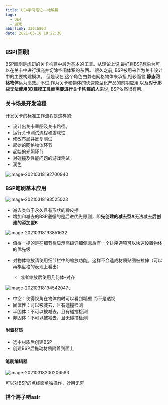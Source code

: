 ```yaml
---
title: UE4学习笔记--地编篇
tags:
  - UE4
  - 游戏
abbrlink: 330cb86d
date: 2021-03-18 19:22:38
---
```


### BSP(画刷)

BSP画刷是虚幻的关卡构建中最为基本的工具。从理论上说,最好将BSP想象为可以在关卡中进行填充并切除空间体积的东西。 很久之前, BSP被用来作为关卡设计中的主要构建模块。 但是现在,这个角色由静态网格物体来承担,相较而言,**静态网格物体**远为高效。不过,作为关卡和物体的快速原型化产品的前期应用,以及**对于那些无法使用3D建模工具而需要进行关卡构建的人**来说, BSP依然很有用.

<!--more-->

### 关卡场景开发流程

开发关卡的标准工作流程是这样的:

+ 设计出关卡章图及关卡路径。
+ 运行关卡测试流程和游戏性
+ 修改布局并反复测试
+ 起始的网格物体环节
+ 起始的光照环节
+ 对碰撞及性能问题的游戏测试。
+ 润色

![image-20210318192700940](https://i.loli.net/2021/03/18/RAVEbqT3Ue9jKa4.png)

### BSP笔刷基本应用

![image-20210318193525023](https://i.loli.net/2021/03/18/KOnHLzvbsIYQlD1.png)

+ 减去类似于永久且有形状的橡皮擦
+ 增加和减去的BSP遵循的是后进优先原则，即**先创建的减去型A**无法减去**后创建的添加型B**

![image-20210318193851632](https://i.loli.net/2021/03/18/YTFlzb6PRcHrW9d.png)

+ 值得一提的是在细节栏显示高级详细信息后有一个排序选项可以快速设置物体的优先级

+ 对物体缩放请使用细节栏中的缩放功能，这样不会造成材质贴图被拉伸（可以再棋盘格的表现上看出）
  + 或者缩放后使用几何体-对齐

![image-20210318194542047](https://i.loli.net/2021/03/18/hdTLtFs25lN9yGx.png)、

+ 中空：使得视角在物体内时可以看到墙壁 而不是透视
+ 固体性：可以被减去，且有碰撞检测
+ 半固体：不可以被减去，且有碰撞检测
+ 非固体：不可以被减去，且无碰撞检测

#### 附着材质

+ 选中材质后创建BSP
+ 创建BSP后拖动材质附着到面上

#### 笔刷编辑器

![image-20210318200206583](https://i.loli.net/2021/03/18/DwECtI2ngVHZiq8.png)

可以对BSP的点线面单独操作，妙用无穷

### 搭个房子吧asir

